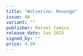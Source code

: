 ```yaml
---
title: "Wolverine: Revenge"
issue: 4A
variant: ""
publisher: Marvel Comics
release_date: Jan 2025
signed_by: ""
price: 4.99
---
```

